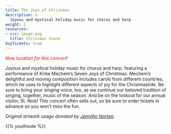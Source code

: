 ```yaml
---
title: The Joys of Christmas
description: >
  Joyous and mystical holiday music for chorus and harp
weight: 2
resources:
- src: image.png
  title: Christmas Scene
buyTickets: true
---
```


<p style="color:red;font-style:italic">New location for this concert!</p>

Joyous and mystical holiday music for chorus and harp, featuring a performance
of Kirke Mechem’s Seven Joys of Christmas. Mechem’s delightful and moving
composition includes carols from different countries, which he uses to highlight
different aspects of joy for the Christmastide.  Be sure to bring your singing
voice, too, as we continue our beloved tradition of singing, together, music of
the season. And be on the lookout for our annual visitor, St. Nick!  This
concert often sells out, so be sure to order tickets in advance so you won’t
miss the fun.

_Original artwork usage donated by [Jennifer Norton](http://JenNortonArtStudio.com)._

{{% youthnote %}}
